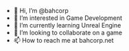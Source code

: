 - 👋 Hi, I’m @bahcorp
- 👀 I’m interested in Game Development
- 🌱 I’m currently learning Unreal Engine
- 💞️ I’m looking to collaborate on a game
- 📫 How to reach me at bahcorp.net

<!---
bahcorp/bahcorp is a ✨ special ✨ repository because its `README.md` (this file) appears on your GitHub profile.
You can click the Preview link to take a look at your changes.
--->
